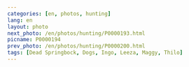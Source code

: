 ```yaml
---
categories: [en, photos, hunting]
lang: en
layout: photo
next_photo: /en/photos/hunting/P0000193.html
picname: P0000194
prev_photo: /en/photos/hunting/P0000200.html
tags: [Dead Springbock, Dogs, Ingo, Leeza, Maggy, Thilo]
---
```

